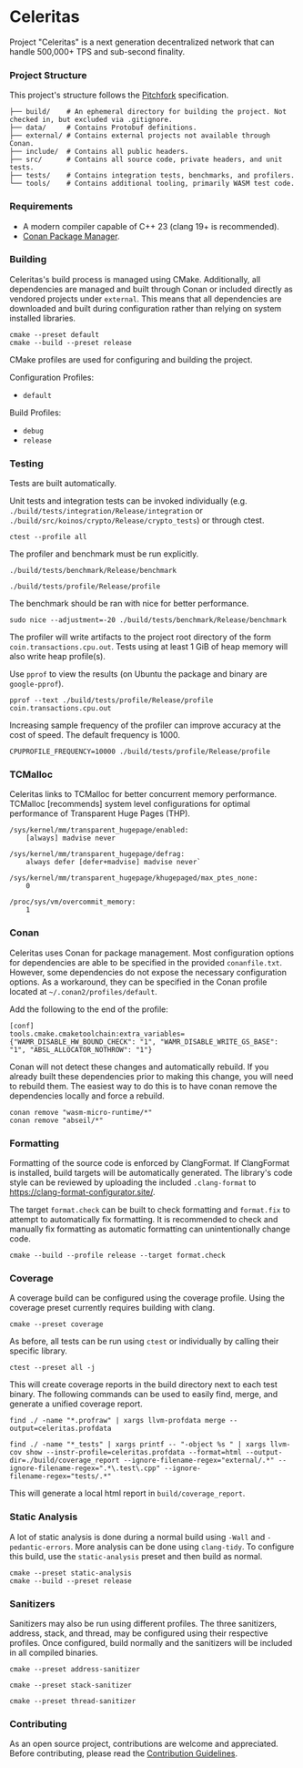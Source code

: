 # Celeritas

Project "Celeritas" is a next generation decentralized network that can handle 500,000+ TPS and sub-second finality.

### Project Structure

This project's structure follows the [Pitchfork](https://api.csswg.org/bikeshed/?force=1&url=https://raw.githubusercontent.com/vector-of-bool/pitchfork/develop/data/spec.bs) specification.

```
├── build/    # An ephemeral directory for building the project. Not checked in, but excluded via .gitignore.
├── data/     # Contains Protobuf definitions.
├── external/ # Contains external projects not available through Conan.
├── include/  # Contains all public headers.
├── src/      # Contains all source code, private headers, and unit tests.
├── tests/    # Contains integration tests, benchmarks, and profilers.
└── tools/    # Contains additional tooling, primarily WASM test code.
```

### Requirements

- A modern compiler capable of C++ 23 (clang 19+ is recommended).
- [Conan Package Manager](https://conan.io/downloads).

### Building

Celeritas's build process is managed using CMake. Additionally, all dependencies are managed and built through Conan or included directly as vendored projects under `external`. This means that all dependencies are downloaded and built during configuration rather than relying on system installed libraries.

```
cmake --preset default
cmake --build --preset release
```

CMake profiles are used for configuring and building the project.

Configuration Profiles:
 - `default`

Build Profiles:
 - `debug`
 - `release`

### Testing

Tests are built automatically.

Unit tests and integration tests can be invoked individually (e.g. `./build/tests/integration/Release/integration` or `./build/src/koinos/crypto/Release/crypto_tests`) or through ctest.

```
ctest --profile all
```

The profiler and benchmark must be run explicitly.

```
./build/tests/benchmark/Release/benchmark
```

```
./build/tests/profile/Release/profile
```

The benchmark should be ran with nice for better performance.

```
sudo nice --adjustment=-20 ./build/tests/benchmark/Release/benchmark
```

The profiler will write artifacts to the project root directory of the form `coin.transactions.cpu.out`. Tests using at least 1 GiB of heap memory will also write heap profile(s).

Use `pprof` to view the results (on Ubuntu the package and binary are `google-pprof`).

```
pprof --text ./build/tests/profile/Release/profile coin.transactions.cpu.out
```

Increasing sample frequency of the profiler can improve accuracy at the cost of speed. The default frequency is 1000.

```
CPUPROFILE_FREQUENCY=10000 ./build/tests/profile/Release/profile
```

### TCMalloc

Celeritas links to TCMalloc for better concurrent memory performance. TCMalloc [recommends] system level configurations for optimal performance of Transparent Huge Pages (THP).

```
/sys/kernel/mm/transparent_hugepage/enabled:
    [always] madvise never

/sys/kernel/mm/transparent_hugepage/defrag:
    always defer [defer+madvise] madvise never`

/sys/kernel/mm/transparent_hugepage/khugepaged/max_ptes_none:
    0

/proc/sys/vm/overcommit_memory:
    1
```

### Conan

Celeritas uses Conan for package management. Most configuration options for dependencies are able to be specified in the provided `conanfile.txt`. However, some dependencies do not expose the necessary configuration options. As a workaround, they can be specified in the Conan profile located at `~/.conan2/profiles/default`.

Add the following to the end of the profile:

```
[conf]
tools.cmake.cmaketoolchain:extra_variables={"WAMR_DISABLE_HW_BOUND_CHECK": "1", "WAMR_DISABLE_WRITE_GS_BASE": "1", "ABSL_ALLOCATOR_NOTHROW": "1"}
```

Conan will not detect these changes and automatically rebuild. If you already built these dependencies prior to making this change, you will need to rebuild them. The easiest way to do this is to have conan remove the dependencies locally and force a rebuild.

```
conan remove "wasm-micro-runtime/*"
conan remove "abseil/*"
```

### Formatting

Formatting of the source code is enforced by ClangFormat. If ClangFormat is installed, build targets will be automatically generated. The library's code style can be reviewed by uploading the included `.clang-format` to https://clang-format-configurator.site/.

The target `format.check` can be built to check formatting and `format.fix` to attempt to automatically fix formatting. It is recommended to check and manually fix formatting as automatic formatting can unintentionally change code.

```
cmake --build --profile release --target format.check
```

### Coverage

A coverage build can be configured using the coverage profile. Using the coverage preset currently requires building with clang.

```
cmake --preset coverage
```

As before, all tests can be run using `ctest` or individually by calling their specific library.

```
ctest --preset all -j
```

This will create coverage reports in the build directory next to each test binary. The following commands can be used to easily find, merge, and generate a unified coverage report.

```
find ./ -name "*.profraw" | xargs llvm-profdata merge --output=celeritas.profdata
```

```
find ./ -name "*_tests" | xargs printf -- "-object %s " | xargs llvm-cov show --instr-profile=celeritas.profdata --format=html --output-dir=./build/coverage_report --ignore-filename-regex="external/.*" --ignore-filename-regex=".*\.test\.cpp" --ignore-
filename-regex="tests/.*"
```

This will generate a local html report in `build/coverage_report`.

### Static Analysis

A lot of static analysis is done during a normal build using `-Wall` and `-pedantic-errors`. More analysis can be done using `clang-tidy`. To configure this build, use the `static-analysis` preset  and then build as normal.

```
cmake --preset static-analysis
cmake --build --preset release
```

### Sanitizers

Sanitizers may also be run using different profiles. The three sanitizers, address, stack, and thread, may be configured using their respective profiles. Once configured, build normally and the sanitizers will be included in all compiled binaries.

```
cmake --preset address-sanitizer
```

```
cmake --preset stack-sanitizer
```

```
cmake --preset thread-sanitizer
```

### Contributing

As an open source project, contributions are welcome and appreciated. Before contributing, please read the [Contribution Guidelines](CONTRIBUTING.md).
